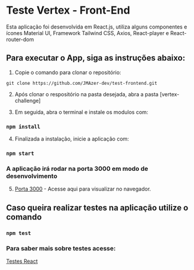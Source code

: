 # Teste Vertex - Front-End

Esta aplicação foi desenvolvida em React.js, utiliza alguns componentes e ícones Material UI, Framework Tailwind CSS, Axios, React-player e React-router-dom

## Para executar o App, siga as instruções abaixo:

1. Copie o comando para clonar o repositório:

```
git clone https://github.com/JMAzer-dev/test-frontend.git
```

2. Após clonar o respositório na pasta desejada, abra a pasta [vertex-challenge]

3. Em seguida, abra o terminal e instale os modulos com:

### `npm install`

4. Finalizada a instalação, inicie a aplicação com:

### `npm start`

### A aplicação irá rodar na porta 3000 em modo de desenvolvimento

5. [Porta 3000](http://localhost:3000) - Acesse aqui para visualizar no navegador.

## Caso queira realizar testes na aplicação utilize o comando

### `npm test`

### Para saber mais sobre testes acesse:

[Testes React](https://facebook.github.io/create-react-app/docs/running-tests)
